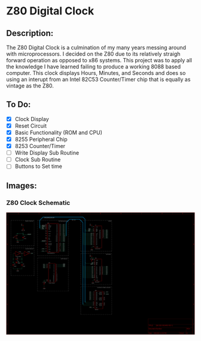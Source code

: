 # Z80 Digital Clock

## Description:
The Z80 Digital Clock is a culmination of my many years messing around with microprocessors. I decided on the Z80 due to its relatively straigh forward operation as opposed to x86 systems. This project was to apply all the knowledge I have learned failing to produce a working 8088 based computer. This clock displays Hours, Minutes, and Seconds and does so using an interupt from an Intel 82C53 Counter/Timer chip that is equally as vintage as the Z80.

## To Do: 
- [X] Clock Display
- [X] Reset Circuit
- [X] Basic Functionality (ROM and CPU)
- [X] 8255 Peripheral Chip
- [X] 8253 Counter/Timer
- [ ] Write Display Sub Routine
- [ ] Clock Sub Routine
- [ ] Buttons to Set time

## Images:

### Z80 Clock Schematic
![Image of Clock Schematic](https://raw.githubusercontent.com/Sandpiper131/Z80DigitalClock/master/Images/Z80%20Digital%20Clock%20Schematic.png)
